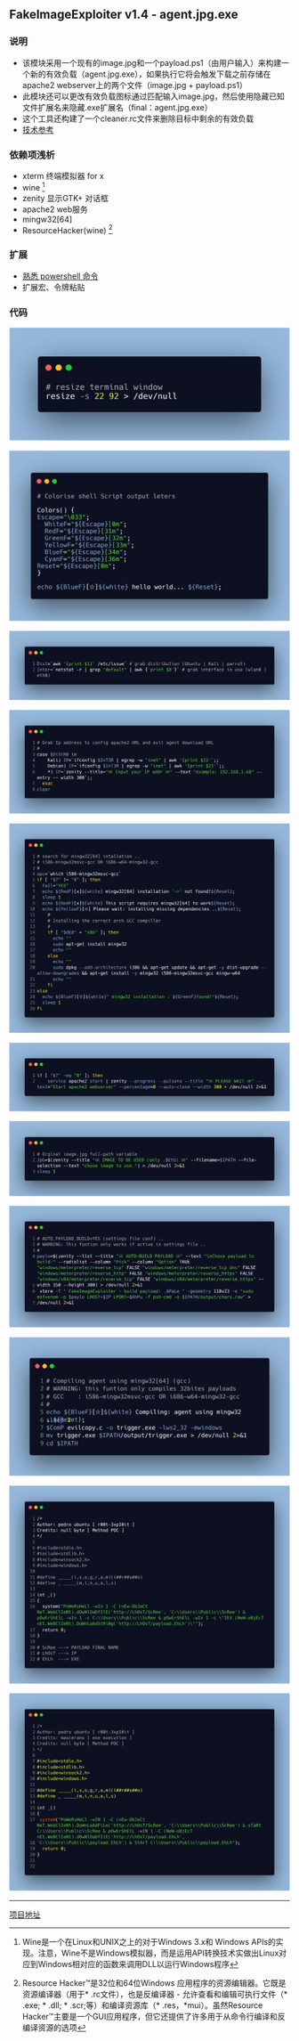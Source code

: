 ## FakeImageExploiter v1.4 - agent.jpg.exe

### 说明

- 该模块采用一个现有的image.jpg和一个payload.ps1（由用户输入）来构建一个新的有效负载（agent.jpg.exe），如果执行它将会触发下载之前存储在apache2 webserver上的两个文件（image.jpg + payload.ps1）
- 此模块还可以更改有效负载图标通过匹配输入image.jpg，然后使用隐藏已知文件扩展名来隐藏.exe扩展名（final：agent.jpg.exe） 
- 这个工具还构建了一个cleaner.rc文件来删除目标中剩余的有效负载
- [技术参考](https://null-byte.wonderhowto.com/how-to/hide-virus-inside-fake-picture-0168183/)

### 依赖项浅析

- xterm 终端模拟器 for x
- wine [^1]
- zenity 显示GTK+ 对话框
- apache2 web服务
- mingw32[64] 
- ResourceHacker(wine)  [^2]

### 扩展

- [熟悉 powershell 命令](https://www.pstips.net/powershell-online-tutorials) 
- 扩展宏、令牌粘贴

### 代码

![resize](../src/fakeimageexploiter/resize.png) 

![colors](../src/fakeimageexploiter/colors.png)

![distribution_interface](../src/fakeimageexploiter/distribution_interface.png)

![ip](../src/fakeimageexploiter/ip.png)

![search_for_software_install_or_not](../src/fakeimageexploiter/search_for_software_install_or_not.png)

![correct_run_if](../src/fakeimageexploiter/correct_run_if.png)

![zenity_choose_file](../src/fakeimageexploiter/zenity_choose_file.png)

![zenity_list](../src/fakeimageexploiter/zenity_list.png)

![gcc](../src/fakeimageexploiter/gcc.png)

![evil](../src/fakeimageexploiter/evil.png)

![evil2](../src/fakeimageexploiter/evil2.png)

---

[项目地址](https://github.com/r00t-3xp10it/FakeImageExploiter)

[^1]: Wine是一个在Linux和UNIX之上的对于Windows 3.x和 Windows APIs的实现。注意，Wine不是Windows模拟器，而是运用API转换技术实做出Linux对应到Windows相对应的函数来调用DLL以运行Windows程序



[^2]: Resource Hacker™是32位和64位Windows 应用程序的资源编辑器。它既是资源编译器（用于* .rc文件），也是反编译器 - 允许查看和编辑可执行文件（* .exe; * .dll; * .scr;等）和编译资源库（* .res，*mui）。虽然Resource Hacker™主要是一个GUI应用程序，但它还提供了许多用于从命令行编译和反编译资源的选项